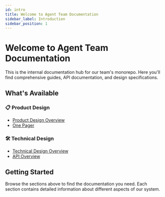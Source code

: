 ```yaml
---
id: intro
title: Welcome to Agent Team Documentation
sidebar_label: Introduction
sidebar_position: 1
---
```


# Welcome to Agent Team Documentation

This is the internal documentation hub for our team's monorepo. Here you'll find comprehensive guides, API documentation, and design specifications.

## What's Available

### 📋 Product Design

- [Product Design Overview](./product-design/product-design-intro)
- [One Pager](./product-design/core-product-design)

### 🛠️ Technical Design

- [Technical Design Overview](./tech-design/tech-design-intro)
- [API Overview](./tech-design/api-overview)

## Getting Started

Browse the sections above to find the documentation you need. Each section contains detailed information about different aspects of our system.

